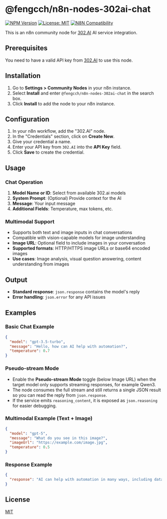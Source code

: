 # @fengcch/n8n-nodes-302ai-chat

[![NPM Version](https://img.shields.io/npm/v/@fengcch/n8n-nodes-302ai-chat?style=flat-square)](https://www.npmjs.com/package/@fengcch/n8n-nodes-302ai-chat)
[![License: MIT](https://img.shields.io/badge/License-MIT-yellow.svg?style=flat-square)](https://opensource.org/licenses/MIT)
[![N8N Compatibility](https://img.shields.io/badge/N8N-v1.x-blueviolet?style=flat-square)](https://n8n.io)

This is an n8n community node for [302.AI](https://302.ai/) AI service integration.

## Prerequisites

You need to have a valid API key from [302.AI](https://302.ai/) to use this node.

## Installation

1.  Go to **Settings > Community Nodes** in your n8n instance.
2.  Select **Install** and enter `@fengcch/n8n-nodes-302ai-chat` in the search box.
3.  Click **Install** to add the node to your n8n instance.

## Configuration

1.  In your n8n workflow, add the "302.AI" node.
2.  In the "Credentials" section, click on **Create New**.
3.  Give your credential a name.
4.  Enter your API key from `302.AI` into the **API Key** field.
5.  Click **Save** to create the credential.

## Usage

### Chat Operation

1.  **Model Name or ID**: Select from available 302.ai models
2.  **System Prompt**: (Optional) Provide context for the AI
3.  **Message**: Your input message
4.  **Additional Fields**: Temperature, max tokens, etc.

### Multimodal Support
- Supports both text and image inputs in chat conversations
- Compatible with vision-capable models for image understanding
- **Image URL**: Optional field to include images in your conversation
- **Supported formats**: HTTP/HTTPS image URLs or base64 encoded images
- **Use cases**: Image analysis, visual question answering, content understanding from images

## Output

- **Standard response**: `json.response` contains the model's reply
- **Error handling**: `json.error` for any API issues

## Examples

### Basic Chat Example
```json
{
  "model": "gpt-3.5-turbo",
  "message": "Hello, how can AI help with automation?",
  "temperature": 0.7
}
```

### Pseudo-stream Mode

- Enable the **Pseudo-stream Mode** toggle (below Image URL) when the target model only supports streaming responses, for example Qwen3.
- The node consumes the full stream and still returns a single JSON result so you can read the reply from `json.response`.
- If the service emits `reasoning_content`, it is exposed as `json.reasoning` for easier debugging.

### Multimodal Example (Text + Image)
```json
{
  "model": "gpt-5",
  "message": "What do you see in this image?",
  "imageUrl": "https://example.com/image.jpg",
  "temperature": 0.5
}
```

### Response Example
```json
{
  "response": "AI can help with automation in many ways, including data processing, decision making, content generation, and workflow optimization..."
}
```

## License

[MIT](LICENSE)
